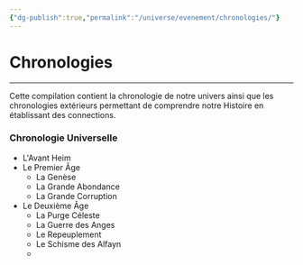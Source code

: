 ```yaml
---
{"dg-publish":true,"permalink":"/universe/evenement/chronologies/"}
---
```



# Chronologies
---
Cette compilation contient la chronologie de notre univers ainsi que les chronologies extérieurs permettant de comprendre notre Histoire en établissant des connections.

### Chronologie Universelle

- L'Avant Heim
- Le Premier Âge
  - La Genèse
  - La Grande Abondance
  - La Grande Corruption
- Le Deuxième Âge
  - La Purge Céleste
  - La Guerre des Anges
  - Le Repeuplement
  - Le Schisme des Alfayn 
  - 